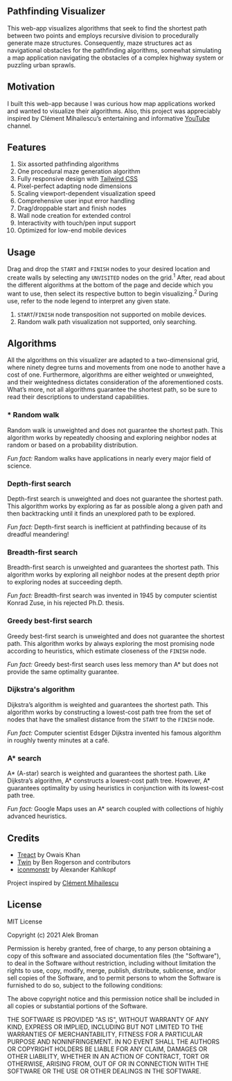 ## Pathfinding Visualizer

This web-app visualizes algorithms that seek to find the shortest path between two points and employs recursive division to procedurally generate maze structures. Consequently, maze structures act as navigational obstacles for the pathfinding algorithms, somewhat simulating a map application navigating the obstacles of a complex highway system or puzzling urban sprawls.

## Motivation

I built this web-app because I was curious how map applications worked and wanted to visualize their algorithms. Also, this project was appreciably inspired by Clément Mihailescu’s entertaining and informative [YouTube](https://www.youtube.com/channel/UCaO6VoaYJv4kS-TQO_M-N_g) channel.

## Features

1.	Six assorted pathfinding algorithms
2.	One procedural maze generation algorithm
3.	Fully responsive design with [Tailwind CSS](https://github.com/tailwindlabs/tailwindcss)
4.	Pixel-perfect adapting node dimensions
5.	Scaling viewport-dependent visualization speed
6.	Comprehensive user input error handling
7.	Drag/droppable start and finish nodes
8.	Wall node creation for extended control
9.	Interactivity with touch/pen input support
10.	Optimized for low-end mobile devices

## Usage

Drag and drop the `START` and `FINISH` nodes to your desired location and create walls by selecting any `UNVISITED` nodes on the grid.<sup>1</sup> After, read about the different algorithms at the bottom of the page and decide which you want to use, then select its respective button to begin visualizing.<sup>2</sup> During use, refer to the node legend to interpret any given state.

1.	`START`/`FINISH` node transposition not supported on mobile devices.
2.	Random walk path visualization not supported, only searching.

## Algorithms

All the algorithms on this visualizer are adapted to a two-dimensional grid, where ninety degree turns and movements from one node to another have a cost of one. Furthermore, algorithms are either weighted or unweighted, and their weightedness dictates consideration of the aforementioned costs. What’s more, not all algorithms guarantee the shortest path, so be sure to read their descriptions to understand capabilities.

### * Random walk

Random walk is unweighted and does not guarantee the shortest path. This algorithm works by repeatedly choosing and exploring neighbor nodes at random or based on a probability distribution.

*Fun fact:* Random walks have applications in nearly every major field of science.

### Depth-first search

Depth-first search is unweighted and does not guarantee the shortest path. This algorithm works by exploring as far as possible along a given path and then backtracking until it finds an unexplored path to be explored.

*Fun fact:* Depth-first search is inefficient at pathfinding because of its dreadful meandering!

### Breadth-first search

Breadth-first search is unweighted and guarantees the shortest path. This algorithm works by exploring all neighbor nodes at the present depth prior to exploring nodes at succeeding depth.

*Fun fact:* Breadth-first search was invented in 1945 by computer scientist Konrad Zuse, in his rejected Ph.D. thesis.

### Greedy best-first search

Greedy best-first search is unweighted and does not guarantee the shortest path. This algorithm works by always exploring the most promising node according to heuristics, which estimate closeness of the `FINISH` node.

*Fun fact:* Greedy best-first search uses less memory than A* but does not provide the same optimality guarantee.

### Dijkstra's algorithm

Dijkstra’s algorithm is weighted and guarantees the shortest path. This algorithm works by constructing a lowest-cost path tree from the set of nodes that have the smallest distance from the `START` to the `FINISH` node.

*Fun fact:* Computer scientist Edsger Dijkstra invented his famous algorithm in roughly twenty minutes at a café.

### A* search

A* (A-star) search is weighted and guarantees the shortest path. Like Dijkstra’s algorithm, A* constructs a lowest-cost path tree. However, A* guarantees optimality by using heuristics in conjunction with its lowest-cost path tree.

*Fun fact:* Google Maps uses an A* search coupled with collections of highly advanced heuristics.

## Credits

* [Treact](https://treact.owaiskhan.me) by Owais Khan
* [Twin](https://github.com/ben-rogerson/twin.macro) by Ben Rogerson and contributors
* [iconmonstr](https://iconmonstr.com) by Alexander Kahlkopf

Project inspired by [Clément Mihailescu](https://github.com/clementmihailescu)

## License

MIT License

Copyright (c) 2021 Alek Broman

Permission is hereby granted, free of charge, to any person obtaining a copy of this software and associated documentation files (the "Software"), to deal in the Software without restriction, including without limitation the rights to use, copy, modify, merge, publish, distribute, sublicense, and/or sell copies of the Software, and to permit persons to whom the Software is furnished to do so, subject to the following conditions:

The above copyright notice and this permission notice shall be included in all copies or substantial portions of the Software.

THE SOFTWARE IS PROVIDED "AS IS", WITHOUT WARRANTY OF ANY KIND, EXPRESS OR IMPLIED, INCLUDING BUT NOT LIMITED TO THE WARRANTIES OF MERCHANTABILITY, FITNESS FOR A PARTICULAR PURPOSE AND NONINFRINGEMENT. IN NO EVENT SHALL THE AUTHORS OR COPYRIGHT HOLDERS BE LIABLE FOR ANY CLAIM, DAMAGES OR OTHER LIABILITY, WHETHER IN AN ACTION OF CONTRACT, TORT OR OTHERWISE, ARISING FROM, OUT OF OR IN CONNECTION WITH THE SOFTWARE OR THE USE OR OTHER DEALINGS IN THE SOFTWARE.
